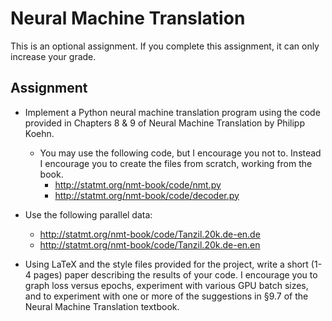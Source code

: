# Neural Machine Translation

This is an optional assignment. If you complete this assignment, it can only increase your grade.

## Assignment

* Implement a Python neural machine translation program using the code provided in Chapters 8 & 9 of Neural Machine Translation by Philipp Koehn.
  * You may use the following code, but I encourage you not to. Instead I encourage you to create the files from scratch, working from the book.
    * http://statmt.org/nmt-book/code/nmt.py
    * http://statmt.org/nmt-book/code/decoder.py

* Use the following parallel data:
  * http://statmt.org/nmt-book/code/Tanzil.20k.de-en.de
  * http://statmt.org/nmt-book/code/Tanzil.20k.de-en.en

* Using LaTeX and the style files provided for the project, write a short (1-4 pages) paper describing the results of your code. I encourage you to graph loss versus epochs, experiment with various GPU batch sizes, and to experiment with one or more of the suggestions in §9.7 of the Neural Machine Translation textbook.
